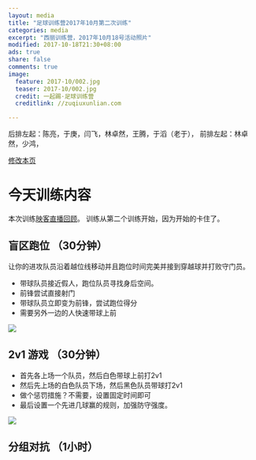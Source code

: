 ```yaml
---
layout: media
title: "足球训练营2017年10月第二次训练"
categories: media
excerpt: "西丽训练营，2017年10月18号活动照片"
modified: 2017-10-18T21:30+08:00
ads: true
share: false
comments: true
image:
  feature: 2017-10/002.jpg
  teaser: 2017-10/002.jpg
  credit: 一起踢·足球训练营
  creditlink: //zuqiuxunlian.com

---
```

后排左起：陈亮，于庚，闫飞，林卓然，王腾，于滔（老于），
前排左起：林卓然，少鸿，


<a href="https://github.com/zuqiuxunlian/zuqiuxunlian/edit/gh-pages/_posts/media/2017-10-18-training-20171018.md" class="btn-info">修改本页</a>

# 今天训练内容
本次训练[映客直播回顾](https://mlive23.inke.cn/share/live.html?uid=56096085&liveid=1508332306306859&ctime=1508332306&share_uid=56096085&share_time=1508339694&share_from=)。 训练从第二个训练开始，因为开始的卡住了。

## 盲区跑位 （30分钟）

让你的进攻队员沿着越位线移动并且跑位时间完美并接到穿越球并打败守门员。

- 带球队员接近假人，跑位队员寻找身后空间。
- 前锋尝试直接射门
- 带球队员立即变为前锋，尝试跑位得分
- 需要另外一边的人快速带球上前

![]({{site.url}}/images/2017-10/003.png)

## 2v1 游戏 （30分钟）

- 首先各上场一个队员，然后白色带球上前打2v1
- 然后先上场的白色队员下场，然后黑色队员带球打2v1
- 做个惩罚措施？不需要，设置固定时间即可
- 最后设置一个先进几球赢的规则，加强防守强度。

![]({{site.url}}/images/2017-10/004.png)

## 分组对抗 （1小时）
